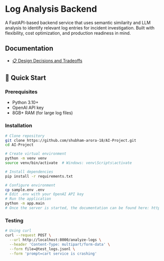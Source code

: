 # Log Analysis Backend

A FastAPI-based backend service that uses semantic similarity and LLM analysis to identify relevant log entries for incident investigation. Built with flexibility, cost optimization, and production readiness in mind.

## Documentation

- [📋 Design Decisions and Tradeoffs](DESIGN_DECISIONS.md)

## 🚀 Quick Start

### Prerequisites
- Python 3.10+
- OpenAI API key
- 8GB+ RAM (for large log files)

### Installation
```bash
# Clone repository
git clone https://github.com/shubham-arora-18/AI-Project.git
cd AI-Project

# Create virtual environment
python -m venv venv
source venv/bin/activate  # Windows: venv\Scripts\activate

# Install dependencies
pip install -r requirements.txt

# Configure environment
cp sample.env .env
# Edit .env with your OpenAI API key
# Run the application
python -m app.main
# Once the server is started, the documentation can be found here: http://localhost:8000/docs
```

### Testing
```bash
# Using curl
curl --request POST \
  --url http://localhost:8000/analyze-logs \
  --header 'Content-Type: multipart/form-data' \
  --form file=@test_logs.jsonl \
  --form 'prompt=cart service is crashing'
```
